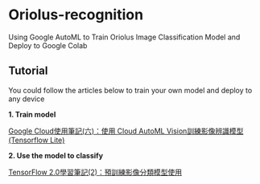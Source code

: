 # Oriolus-recognition

Using Google AutoML to Train Oriolus Image Classification Model and Deploy to Google Colab

## Tutorial

You could follow the articles below to train your own model and deploy to any device


**1. Train model**

[Google Cloud使用筆記(六)：使用 Cloud AutoML Vision訓練影像辨識模型(Tensorflow Lite)](https://medium.com/@yanweiliu/google-cloud-automl-vision-model-training-d80fabc17dfe)

**2. Use the model to classify**

[TensorFlow 2.0學習筆記(2)：預訓練影像分類模型使用](https://medium.com/@yanweiliu/tensorflow-2-0-image-classification-with-pre-trained-model-47505a56d4cb)